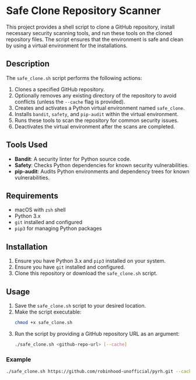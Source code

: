# Safe Clone Repository Scanner

This project provides a shell script to clone a GitHub repository, install necessary security scanning tools, and run these tools on the cloned repository files. The script ensures that the environment is safe and clean by using a virtual environment for the installations.

## Description

The `safe_clone.sh` script performs the following actions:

1. Clones a specified GitHub repository.
2. Optionally removes any existing directory of the repository to avoid conflicts (unless the `--cache` flag is provided).
3. Creates and activates a Python virtual environment named `safe_clone`.
4. Installs `bandit`, `safety`, and `pip-audit` within the virtual environment.
5. Runs these tools to scan the repository for common security issues.
6. Deactivates the virtual environment after the scans are completed.

## Tools Used

- **Bandit**: A security linter for Python source code.
- **Safety**: Checks Python dependencies for known security vulnerabilities.
- **pip-audit**: Audits Python environments and dependency trees for known vulnerabilities.

## Requirements

- macOS with `zsh` shell
- Python 3.x
- `git` installed and configured
- `pip3` for managing Python packages

## Installation

1. Ensure you have Python 3.x and `pip3` installed on your system.
2. Ensure you have `git` installed and configured.
3. Clone this repository or download the `safe_clone.sh` script.

## Usage

1. Save the `safe_clone.sh` script to your desired location.
2. Make the script executable:
    ```sh
    chmod +x safe_clone.sh
    ```
3. Run the script by providing a GitHub repository URL as an argument:
    ```sh
    ./safe_clone.sh <github-repo-url> [--cache]
    ```

### Example

```sh
./safe_clone.sh https://github.com/robinhood-unofficial/pyrh.git --cache